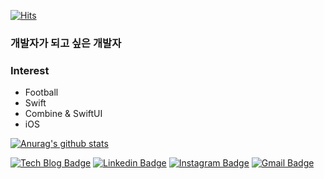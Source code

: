 [![Hits](https://hits.seeyoufarm.com/api/count/incr/badge.svg?url=https%3A%2F%2Fgithub.com%2Fsweetfood-dev&count_bg=%2379C83D&title_bg=%23555555&icon=&icon_color=%23E7E7E7&title=hits&edge_flat=false)](https://hits.seeyoufarm.com)

### 개발자가 되고 싶은 개발자

### Interest
- Football
- Swift
- Combine & SwiftUI
- iOS

[![Anurag's github stats](https://github-readme-stats.vercel.app/api?username=sweetfood-dev)](https://github.com/anuraghazra/github-readme-stats)
  
[![Tech Blog Badge](http://img.shields.io/badge/-Tech%20blog-black?style=flat-square&logo=github&link=https://sweetfood-dev.github.io/)](https://sweetfood-dev.github.io/)
[![Linkedin Badge](https://img.shields.io/badge/-LinkedIn-blue?style=flat-square&logo=Linkedin&logoColor=white&link=https://www.linkedin.com/in/지수-권-496594202/)](https://www.linkedin.com/in/지수-권-496594202/) 
[![Instagram Badge](https://img.shields.io/badge/-Instagram-dd2a7b?style=flat-square&logo=instagram&logoColor=white&link=https://www.instagram.com/kjisooooooo/)](https://www.instagram.com/kjisooooooo/) 
[![Gmail Badge](https://img.shields.io/badge/-Gmail-d14836?style=flat-square&logo=Gmail&logoColor=white&link=mailto:kjsii123@naver.com)](mailto:kjsii123@naver.com)
